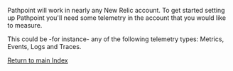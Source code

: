 Pathpoint will work in nearly any New Relic account. To get started setting up Pathpoint you'll need some telemetry in the account that you would like to measure. 

This could be -for instance- any of the following telemetry types: Metrics, Events, Logs and Traces. 

[Return to main Index](readme1.md) 